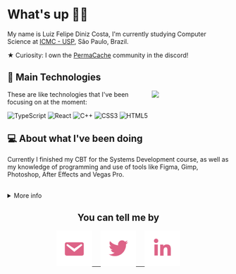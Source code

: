 # What's up 🖖🏽

My name is Luiz Felipe Diniz Costa, I'm currently studying Computer Science at [ICMC - USP](https://www.icmc.usp.br/), São Paulo, Brazil.

★ Curiosity: I own the [PermaCache](https://discord.gg/UeutKXCBpG) community in the discord!

## :dart: Main Technologies

<img width="35%" align="right" src="https://github-readme-stats.vercel.app/api/top-langs/?username=lfelipediniz&bg_color=00000000&hide_border=true&title_color=82AAFF&text_color=82AAFF" />

These are like technologies that I've been focusing on at the moment:

![TypeScript](https://img.shields.io/badge/-Typescript-blue?&logo=typescript&logoColor=white)
![React](https://img.shields.io/badge/-React-0065b8?&logo=react)
![C++](https://img.shields.io/badge/C++-0081EB.svg?style=flat&logo=c%2B%2B)
![CSS3](https://img.shields.io/badge/-CSS3-0089c4?&logo=css3)
![HTML5](https://img.shields.io/badge/-HTML5-%23E44D27?&logo=html5&logoColor=ffffff)

## :computer: About what I've been doing

Currently I finished my CBT for the Systems Development course, as well as my knowledge of programming and use of tools like Figma, Gimp, Photoshop, After Effects and Vegas Pro.

</br>

<details>
    <summary markdown="span">More info</summary>
        <p align="center">
        <img  width="45%" src="http://github-readme-streak-stats.herokuapp.com?user=lfelipediniz&theme=blueberry&hide_border=true&date_format=M%20j%5B%2C%20Y%5D&background=FFFFFF00&dates=DD6387&currStreakLabel=82AAFF&currStreakNum=82AAFF"/> 
        <img  width="45%" src="https://github-readme-stats.vercel.app/api?username=lfelipediniz&show_icons=false&bg_color=00000000&hide_border=true&title_color=82AAFF&text_color=82AAFF"" /> </p>
        
</details>

<h2 align="center">You can tell me by</h2>

<p align="center">
                 
                
<a href="mailto:lfelipediniz@outlook.com">
<img width="80" src="https://raw.githubusercontent.com/lfelipediniz/lfelipediniz/6cb6a63f5e5dfae31c510ece8f39b6d2ac5aa444/images/mail.svg"> &nbsp; &nbsp;

<a href="https://twitter.com/lfdinizcosta">
<img width="80"src="https://raw.githubusercontent.com/lfelipediniz/lfelipediniz/b3591137d20bf46d53626458c49cd47508deab3b/images/twitter.svg"> &nbsp; &nbsp;

<a href="https://www.linkedin.com/in/lfelipediniz/">
<img width="80" src="https://raw.githubusercontent.com/lfelipediniz/lfelipediniz/b3591137d20bf46d53626458c49cd47508deab3b/images/linkedin.svg">
</p>
